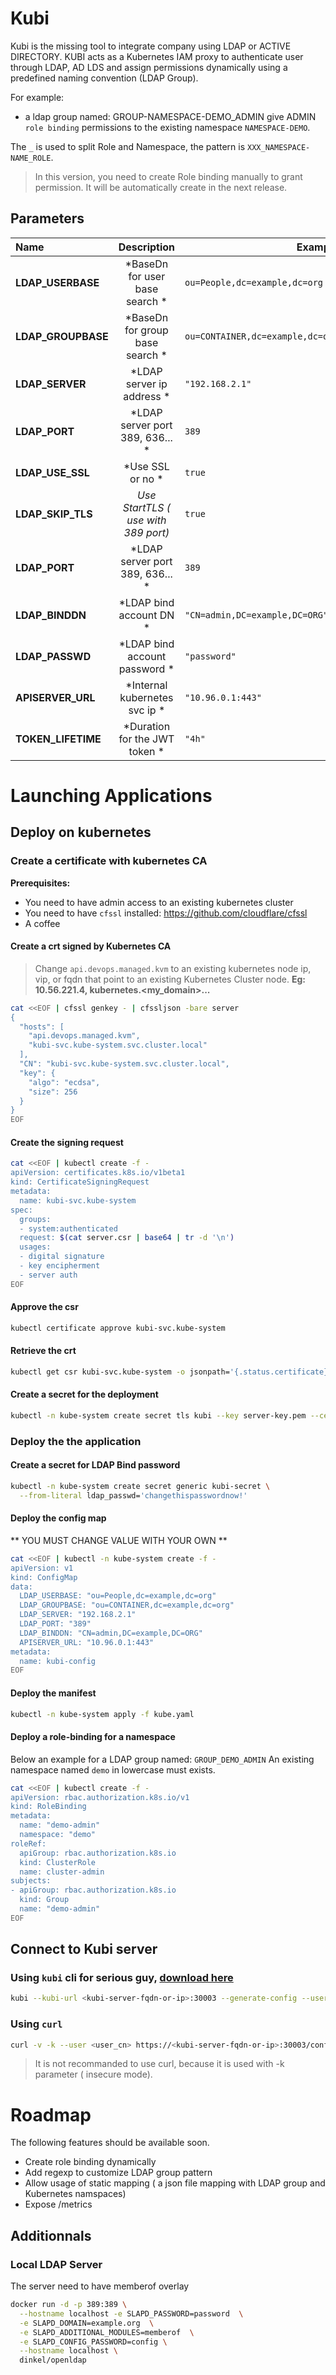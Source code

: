 # Kubi

Kubi is the missing tool to integrate company using LDAP or ACTIVE DIRECTORY. KUBI acts as a Kubernetes IAM proxy to authenticate user through
LDAP, AD LDS and assign permissions dynamically using a predefined naming convention (LDAP Group).

For example:
- a ldap group named: GROUP-NAMESPACE-DEMO_ADMIN give ADMIN `role binding`  permissions to the existing namespace `NAMESPACE-DEMO`.

The `_` is used to split Role and Namespace, the pattern is `XXX_NAMESPACE-NAME_ROLE`.

> In this version, you need to create Role binding manually to grant permission.
It will be automatically create in the next release.

## Parameters

| Name                  | Description                           | Example                       | Mandatory | Default     |
| :--------------       | :-----------------------------:       | ----------------------------: | ---------:| ----------: |
|  **LDAP_USERBASE**        |  *BaseDn for user base search      *    | `ou=People,dc=example,dc=org   ` | `yes  `     | -           |
|  **LDAP_GROUPBASE**       |  *BaseDn for group base search     *    | `ou=CONTAINER,dc=example,dc=org` | `yes  `     | -           |
|  **LDAP_SERVER**          |  *LDAP server ip address           *    | `"192.168.2.1"                 ` | `yes  `     | -           |
|  **LDAP_PORT**            |  *LDAP server port 389, 636...     *    | `389                           ` | `no   `     | `389  `     |
|  **LDAP_USE_SSL**         |  *Use SSL or no                    *    | `true                          ` | `no   `     | `false`     |
|  **LDAP_SKIP_TLS**        |  *Use StartTLS ( use with 389 port)*    | `true                          ` | `false`     | `false`     |
|  **LDAP_PORT**            |  *LDAP server port 389, 636...     *    | `389                           ` | `no   `     | `389  `     |
|  **LDAP_BINDDN**          |  *LDAP bind account DN             *    | `"CN=admin,DC=example,DC=ORG"  ` | `yes  `     | -           |
|  **LDAP_PASSWD**          |  *LDAP bind account password       *    | `"password"                    ` | `yes  `     | -           |
|  **APISERVER_URL**        |  *Internal kubernetes svc ip       *    | `"10.96.0.1:443"               ` | `no   `     | -           |
|  **TOKEN_LIFETIME**       |  *Duration for the JWT token       *    | `"4h"                          ` | `no   `     | 4h          |

# Launching Applications

## Deploy on kubernetes

### Create a certificate with kubernetes CA

**Prerequisites:**
- You need to have admin access to an existing kubernetes cluster
- You need to have `cfssl` installed: https://github.com/cloudflare/cfssl
- A coffee

#### Create a crt signed by Kubernetes CA

  > Change `api.devops.managed.kvm` to an existing kubernetes node ip, vip, or fqdn
  that point to an existing Kubernetes Cluster node.
  **Eg: 10.56.221.4, kubernetes.<my_domain>...**

```bash
cat <<EOF | cfssl genkey - | cfssljson -bare server
{
  "hosts": [
    "api.devops.managed.kvm",
    "kubi-svc.kube-system.svc.cluster.local"
  ],
  "CN": "kubi-svc.kube-system.svc.cluster.local",
  "key": {
    "algo": "ecdsa",
    "size": 256
  }
}
EOF
```

#### Create the signing request

```bash
cat <<EOF | kubectl create -f -
apiVersion: certificates.k8s.io/v1beta1
kind: CertificateSigningRequest
metadata:
  name: kubi-svc.kube-system
spec:
  groups:
  - system:authenticated
  request: $(cat server.csr | base64 | tr -d '\n')
  usages:
  - digital signature
  - key encipherment
  - server auth
EOF
```

#### Approve the csr
```bash
kubectl certificate approve kubi-svc.kube-system
```

#### Retrieve the crt
```bash
kubectl get csr kubi-svc.kube-system -o jsonpath='{.status.certificate}'     | base64 --decode > server.crt
```

#### Create a secret for the deployment
```bash
kubectl -n kube-system create secret tls kubi --key server-key.pem --cert server.crt
```
### Deploy the the application

#### Create a secret for LDAP Bind password

```bash
kubectl -n kube-system create secret generic kubi-secret \
  --from-literal ldap_passwd='changethispasswordnow!'
```

#### Deploy the config map

** YOU MUST CHANGE VALUE WITH YOUR OWN **
```bash
cat <<EOF | kubectl -n kube-system create -f -
apiVersion: v1
kind: ConfigMap
data:
  LDAP_USERBASE: "ou=People,dc=example,dc=org"
  LDAP_GROUPBASE: "ou=CONTAINER,dc=example,dc=org"
  LDAP_SERVER: "192.168.2.1"
  LDAP_PORT: "389"
  LDAP_BINDDN: "CN=admin,DC=example,DC=ORG"
  APISERVER_URL: "10.96.0.1:443"
metadata:
  name: kubi-config
EOF
```
#### Deploy the manifest

```bash
kubectl -n kube-system apply -f kube.yaml
```

#### Deploy a role-binding for a namespace

Below an example for a LDAP group named: `GROUP_DEMO_ADMIN`
An existing namespace named `demo` in lowercase must exists.

```bash
cat <<EOF | kubectl create -f -
apiVersion: rbac.authorization.k8s.io/v1
kind: RoleBinding
metadata:
  name: "demo-admin"
  namespace: "demo"
roleRef:
  apiGroup: rbac.authorization.k8s.io
  kind: ClusterRole
  name: cluster-admin
subjects:
- apiGroup: rbac.authorization.k8s.io
  kind: Group
  name: "demo-admin"
EOF
```

## Connect to Kubi server

### Using `kubi` cli for serious guy, [download here](https://github.com/ca-gip/kubi/releases/download/v1.0/kubi-cli)

```bash
kubi --kubi-url <kubi-server-fqdn-or-ip>:30003 --generate-config --username <user_cn>
```

### Using `curl`

```bash
curl -v -k --user <user_cn> https://<kubi-server-fqdn-or-ip>:30003/config
```

> It is not recommanded to use curl, because it is used with -k parameter ( insecure mode).

# Roadmap

The following features should be available soon.

- Create role binding dynamically
- Add regexp to customize LDAP group pattern
- Allow usage of static mapping ( a json file mapping with LDAP group and Kubernetes namspaces)
- Expose /metrics


## Additionnals

### Local LDAP Server

The server need to have memberof overlay
```bash
docker run -d -p 389:389 \
  --hostname localhost -e SLAPD_PASSWORD=password  \
  -e SLAPD_DOMAIN=example.org  \
  -e SLAPD_ADDITIONAL_MODULES=memberof  \
  -e SLAPD_CONFIG_PASSWORD=config \
  --hostname localhost \
  dinkel/openldap
```

